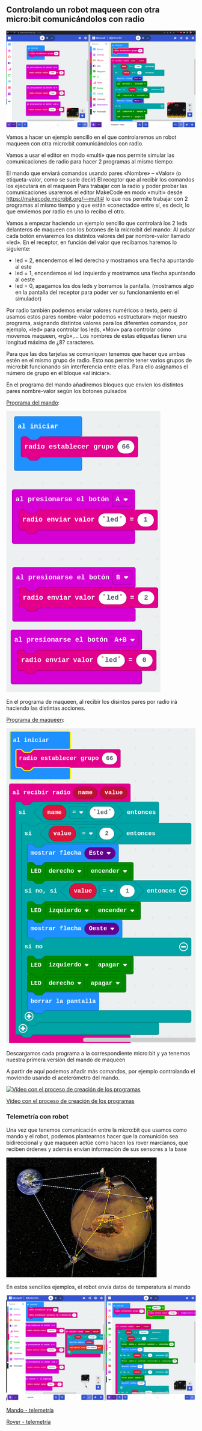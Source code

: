 ## Controlando un robot maqueen con otra micro:bit comunicándolos con radio

![](./images/MakeCodeModoMulti.png)

Vamos a hacer un ejemplo sencillo en el que controlaremos un robot maqueen con otra micro:bit comunicándolos con radio.

Vamos a usar el editor en modo «multi» que nos permite simular las comunicaciones de radio para hacer 2 programas al mismo tiempo:

El mando que enviará comandos usando pares «Nombre» – «Valor» (o etiqueta-valor, como se suele decir)
El receptor que al recibir los comandos los ejecutará en el maqueen
Para trabajar con la radio y poder probar las comunicaciones usaremos el editor MakeCode en modo «multi» desde https://makecode.microbit.org/—multi# lo que nos permite trabajar con 2 programas al mismo tiempo y que están «conectado» entre sí, es decir, lo que enviemos por radio en uno lo recibo el otro.

Vamos a empezar haciendo un ejemplo sencillo que controlará los 2 leds delanteros de maqueen con los botones de la micro:bit del mando: Al pulsar cada botón enviaremos los distintos valores del par nombre-valor llamado «led». En el receptor, en función del valor que recibamos haremos lo siguiente:

* led = 2, encendemos el led derecho y mostramos una flecha apuntando al este
* led = 1, encendemos el led izquierdo y mostramos una flecha apuntando al oeste
* led = 0, apagamos los dos leds y borramos la pantalla. (mostramos algo en la pantalla del receptor para poder ver su funcionamiento en el simulador)

Por radio también podemos enviar valores numéricos o texto, pero si usamos estos pares nombre-valor podemos «estructurar» mejor nuestro programa, asignando distintos valores para los diferentes comandos, por ejemplo, «led» para controlar los leds, «Mov» para controlar cómo movemos maqueen, «rgb»,… Los nombres de estas etiquetas tienen una longitud máxima de ¿8? caracteres.

Para que las dos tarjetas se comuniquen tenemos que hacer que ambas estén en el mismo grupo de radio. Esto nos permite tener varios grupos de micro:bit funcionando sin interferencia entre ellas. Para ello asignamos el número de grupo en el bloque «al iniciar».

En el programa del mando añadiremos bloques que envíen los distintos pares nombre-valor según los botones pulsados

[Programa del mando](https://makecode.microbit.org/96829-29053-04575-80042):


![](./images/Programa-mando.png)


En el programa de maqueen, al recibir los disintos pares por radio irá haciendo las distintas acciones.

[Programa de maqueen](https://makecode.microbit.org/93376-18938-01910-95502):

![](./images/Programa-maqueen.png)

Descargamos cada programa a la correspondiente micro:bit y ya tenemos nuestra primera versión del mando de maqueen

A partir de aquí podemos añadir más comandos, por ejemplo controlando el moviendo usando el acelerómetro del mando.

[![Vídeo con el proceso de creación de los programas](https://img.youtube.com/vi/CnNRmd5GGWc/0.jpg)](https://youtu.be/CnNRmd5GGWc)

[Vídeo con el proceso de creación de los programas](https://youtu.be/CnNRmd5GGWc)

### Telemetría con robot

Una vez que tenemos comunicación entre la micro:bit que usamos como mando y el robot, podemos plantearnos hacer que la comunición sea bidireccional y que maqueen actúe como hacen los rover marcianos, que reciben órdenes y además envían información de sus sensores a la base

![](./images/marstelecom_400319.jpg)


En estos sencillos ejemplos, el robot envía datos de temperatura al mando

![](./images/TelemetriaRover.png)

[Mando -     telemetría](https://makecode.microbit.org/_PoDH1MYf0JmW)

[Rover - telemetría](https://makecode.microbit.org/_Hi1Wq29ziJ5d)